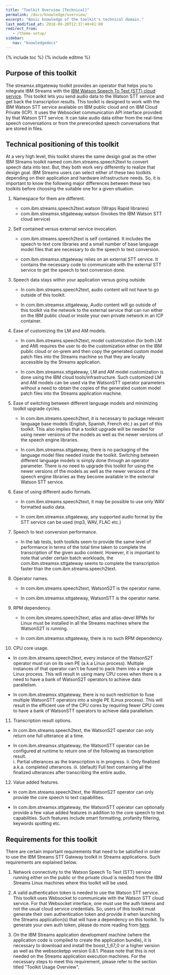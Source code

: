 ```yaml
---
title: "Toolkit Overview [Technical]"
permalink: /docs/knowledge/overview/
excerpt: "Basic knowledge of the toolkit's technical domain."
last_modified_at: 2018-09-20T12:37:48+01:00
redirect_from:
   - /theme-setup/
sidebar:
   nav: "knowledgedocs"
---
```

{% include toc %}
{% include editme %}

## Purpose of this toolkit

The streamsx.sttgateway toolkit provides an operator that helps you to integrate IBM Streams with the [IBM Watson Speech To Text (STT) cloud service](https://www.ibm.com/watson/services/speech-to-text/). This toolkit lets you send audio data to the Watson STT service and get back the transcription results. This toolkit is designed to work with the IBM Watson STT service available on IBM public cloud and on IBM Cloud Private (ICP). It uses the Websocket communication API interface provided by that Watson STT service. It can take audio data either from the real-time speech conversations or from the prerecorded speech conversations that are stored in files.

## Technical positioning of this toolkit
At a very high level, this toolkit shares the same design goal as the other IBM Streams toolkit named com.ibm.streams.speech2text to convert speech data into text. But, they both work very differently to realize that design goal. IBM Streams users can select either of these two toolkits depending on their application and hardware infrastructure needs. So, it is important to know the following major differences between these two toolkits before choosing the suitable one for a given situation.

1. Namespace for them are different.
   - com.ibm.streams.speech2text.watson (Wraps Rapid libraries)
   - com.ibm.streamsx.sttgateway.watson (Invokes the IBM Watson STT cloud service)
   
2. Self contained versus external service invocation.
   - com.ibm.streams.speech2text is self contained. It includes the speech to text core libraries and a small number of base language model files that are necessary to do the speech to text conversion.
       
   - com.ibm.streamsx.sttgateway relies on an external STT service. It contains the necessary code to communicate with the external STT service to get the speech to text conversion done.
       
3. Speech data stays within your application versus going outside.
   - In com.ibm.streams.speech2text, audio content will not have to go outside of this toolkit.
       
   - In com.ibm.streamsx.sttgateway, Audio content will go outside of this toolkit via the network to the external service that can run either on the IBM public cloud or inside your own private network in an ICP container.

4. Ease of customizing the LM and AM models.
   - In com.ibm.streams.speech2text, model customization (for both LM and AM) requires the user to do the customization either on the IBM public cloud or on-prem and then copy the generated custom model patch files into the Streams machine so that they are locally accessible by the Streams application.
       
   - In com.ibm.streamsx.sttgateway, LM and AM model customization is done using the IBM cloud tools/infrastructure. Such customized LM and AM models can be used via the WatsonSTT operator parameters without a need to obtain the copies of the generated custom model patch files into the Streams application machine.
       
5. Ease of switching between different language models and minimizing toolkit upgrade cycles.
   - In com.ibm.streams.speech2text, it is necessary to package relevant language base models (English, Spanish, French etc.) as part of this toolkit. This also implies that a toolkit upgrade will be needed for using newer versions of the models as well as the newer versions of the speech engine libraries.
       
   - In com.ibm.streamsx.sttgateway, there is no packaging of the language model files needed inside the toolkit. Switching between different language models is simply done through an operator parameter. There is no need to upgrade this toolkit for using the newer versions of the models as well as the newer versions of the speech engine libraries as they become available in the external Watson STT service.
       
6. Ease of using different audio formats.
   - In com.ibm.streams.speech2text, it may be possible to use only WAV formatted audio data.
       
   - In com.ibm.streamsx.sttgateway, any supported audio format by the STT service can be used (mp3, WAV, FLAC etc.)

7. Speech to text conversion performance.
   - In the lab tests, both toolkits seem to provide the same level of performance in terms of the total time taken to complete the transcription of the given audio content. However, it is important to note that under certain batch workloads, the com.ibm.streamsx.sttgateway seems to complete the transcription faster than the com.ibm.streams.speech2text.
       
8. Operator names.
   - In com.ibm.streams.speech2text, WatsonS2T is the operator name.
       
   - In com.ibm.streamsx.sttgateway, WatsonSTT is the operator name.

9. RPM dependency.
   - In com.ibm.streams.speech2text, atlas and atlas-devel RPMs for Linux must be installed in all the Streams machines where the WatsonS2T is running.
       
   - In com.ibm.streamsx.sttgateway, there is no such RPM dependency.
       
10. CPU core usage.
   - In com.ibm.streams.speech2text, every instance of the WatsonS2T operator must run on its own PE (a.k.a Linux process). Multiple instances of that operator can't be fused to pack them into a single Linux process. This will result in using many CPU cores when there is a need to have a bank of WatsonS2T operators to achieve data parallelism.
       
   - In com.ibm.streamsx.sttgateway, there is no such restriction to fuse multiple WatsonSTT operators into a single PE (Linux process). This will result in the efficient use of the CPU cores by requiring fewer CPU cores to have a bank of WatsonSTT operators to achieve data parallelism.

11. Transcription result options.
   - In com.ibm.streams.speech2text, the WatsonS2T operator can only return one full utterance at a time.
       
   - In com.ibm.streamsx.sttgateway, the WatsonSTT operator can be configured at runtime to return one of the following as transcription result.       
       i.   Partial utterances as the transcription is in progress.
       ii.  Only finalized a.k.a. completed utterances.
       iii. (default) Full text containing all the finalized utterances after transcribing the entire audio.
       
12. Value added features.
   - In com.ibm.streams.speech2text, the WatsonS2T operator can only provide the core speech to text capabilities.

   - In com.ibm.streamsx.sttgateway, the WatsonSTT operator can optionally provide a few value added features in addition to the core speech to text capabilities. Such features include smart formatting, profanity filtering, keywords spotting etc.

## Requirements for this toolkit
There are certain important requirements that need to be satisfied in order to use the IBM Streams STT Gateway toolkit in Streams applications. Such requirements are explained below.

1. Network connectivity to the Watson Speech To Text (STT) service running either on the public or the private cloud is needed from the IBM Streams Linux machines where this toolkit will be used.
   
2. A valid authentication token is needed to use the Watson STT service. This toolkit uses Websocket to communicate with the Watson STT cloud service. For that Websocket interface, one must use the auth tokens and not the usual cloud service credentials. So, users of this toolkit must generate their own authentication token and provide it when launching the Streams application(s) that will have a dependency on this toolkit. To generate your own auth token, please do more reading from [here](https://console.bluemix.net/docs/services/speech-to-text/input.html#tokens).

3. On the IBM Streams application development machine (where the application code is compiled to create the application bundle), it is necessary to download and install the boost_1_67_0 or a higher version as well as the websocketpp version 0.8.1. Please note that this is not needed on the Streams application execution machines. For the necessary steps to meet this requirement, please refer to the section titled "Toolkit Usage Overview".
